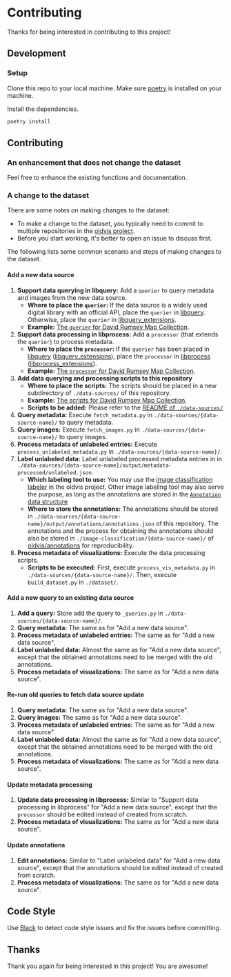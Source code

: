 # Contributing

Thanks for being interested in contributing to this project!

## Development 

### Setup

Clone this repo to your local machine.
Make sure [poetry](https://python-poetry.org/) is installed on your machine.

Install the dependencies.

```bash
poetry install
```

## Contributing

### An enhancement that does not change the dataset

Feel free to enhance the existing functions and documentation.

### A change to the dataset

There are some notes on making changes to the dataset:

- To make a change to the dataset, you typically need to commit to multiple repositories in the [oldvis project](https://github.com/oldvis).
- Before you start working, it's better to open an issue to discuss first.

The following lists some common scenario and steps of making changes to the dataset.

#### Add a new data source

1. **Support data querying in libquery:** Add a `querier` to query metadata and images from the new data source.
    - **Where to place the `querier`:** If the data source is a widely used digital library with an official API, place the `querier` in [libquery](https://github.com/oldvis/libquery). Otherwise, place the `querier` in [libquery_extensions](https://github.com/oldvis/libquery_extensions).
    - **Example:** [The `querier` for David Rumsey Map Collection](https://github.com/oldvis/libquery/tree/main/libquery/david_rumsey_map_collection).
2. **Support data processing in libprocess:** Add a `processor` (that extends the `querier`) to process metadata.
    - **Where to place the `processor`:** If the `querier` has been placed in [libquery](https://github.com/oldvis/libquery) ([libquery_extensions](https://github.com/oldvis/libquery)), place the `processor` in [libprocess](https://github.com/oldvis/libprocess) ([libprocess_extensions](https://github.com/oldvis/libprocess)).
    - **Example:** [The `processor` for David Rumsey Map Collection](https://github.com/oldvis/libprocess/tree/main/libprocess/david_rumsey_map_collection).
3. **Add data querying and processing scripts to this repository**
    - **Where to place the scripts:** The scripts should be placed in a new subdirectory of `./data-sources/` of this repository.
    - **Example:** [The scripts for David Rumsey Map Collection](https://github.com/oldvis/dataset/tree/main/data-sources/david-rumsey-map-collection).
    - **Scripts to be added:** Please refer to the [README of `./data-sources/`](https://github.com/oldvis/dataset/blob/main/data-sources/README.md###subdirectory-scripts)
4. **Query metadata:** Execute `fetch_metadata.py` in  `./data-sources/{data-source-name}/` to query metadata.
5. **Query images:** Execute `fetch_images.py` in  `./data-sources/{data-source-name}/` to query images.
6. **Process metadata of unlabeled entries:** Execute `process_unlabeled_metadata.py` in  `./data-sources/{data-source-name}/`.
7. **Label unlabeled data:** Label unlabeled processed metadata entries in in `./data-sources/{data-source-name}/output/metadata-processed/unlabeled.json`.
    - **Which labeling tool to use:** You may use the [image classification labeler](https://github.com/oldvis/image-classification-labeler) in the oldvis project. Other image labeling tool may also serve the purpose, as long as the annotations are stored in the [`Annotation` data structure](https://github.com/oldvis/annotations/blob/main/image-classification/README.md##annotation-data-structure)
    - **Where to store the annotations:** The annotations should be stored in `./data-sources/{data-source-name}/output/annotations/annotations.json` of this repository. The annotations and the process for obtaining the annotations should also be stored in `./image-classification/{data-source-name}/` of [oldvis/annotations](https://github.com/oldvis/annotations) for reproducibility.
8. **Process metadata of visualizations:** Execute the data processing scripts.
    - **Scripts to be executed:** First, execute `process_vis_metadata.py` in `./data-sources/{data-source-name}/`. Then, execute `build_dataset.py` in `./dataset/`.

#### Add a new query to an existing data source

1. **Add a query:** Store add the query to `_queries.py` in  `./data-sources/{data-source-name}/`.
2. **Query metadata:** The same as for "Add a new data source".
3. **Process metadata of unlabeled entries:** The same as for "Add a new data source".
4. **Label unlabeled data:** Almost the same as for "Add a new data source", except that the obtained annotations need to be merged with the old annotations.
5. **Process metadata of visualizations:** The same as for "Add a new data source".

#### Re-run old queries to fetch data source update

1. **Query metadata:** The same as for "Add a new data source".
2. **Query images:** The same as for "Add a new data source".
3. **Process metadata of unlabeled entries:** The same as for "Add a new data source".
4. **Label unlabeled data:** Almost the same as for "Add a new data source", except that the obtained annotations need to be merged with the old annotations.
5. **Process metadata of visualizations:** The same as for "Add a new data source".

#### Update metadata processing

1. **Update data processing in libprocess:** Similar to "Support data processing in libprocess" for "Add a new data source", except that the `processor` should be edited instead of created from scratch.
2. **Process metadata of visualizations:** The same as for "Add a new data source".

#### Update annotations

1. **Edit annotations:** Similar to "Label unlabeled data" for "Add a new data source", except that the annotations should be edited instead of created from scratch.
3. **Process metadata of visualizations:** The same as for "Add a new data source".

## Code Style

Use [Black](https://github.com/psf/black) to detect code style issues and fix the issues before committing.

## Thanks

Thank you again for being interested in this project! You are awesome!
